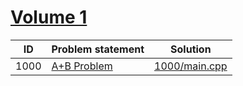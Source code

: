 # [Volume 1](http://poj.org/problemlist?volume=1)


| ID   | Problem statement                             | Solution                       |
|------|-----------------------------------------------|--------------------------------|
| 1000 | [A+B Problem](http://poj.org/problem?id=1000) | [1000/main.cpp](1000/main.cpp) |

